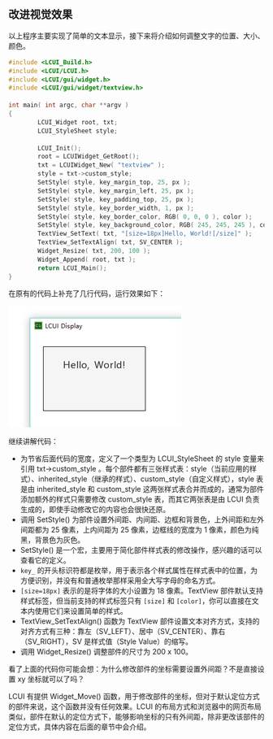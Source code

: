 
## 改进视觉效果

以上程序主要实现了简单的文本显示，接下来将介绍如何调整文字的位置、大小、颜色。

``` c
#include <LCUI_Build.h>
#include <LCUI/LCUI.h>
#include <LCUI/gui/widget.h>
#include <LCUI/gui/widget/textview.h>

int main( int argc, char **argv )
{
        LCUI_Widget root, txt;
        LCUI_StyleSheet style;

        LCUI_Init();
        root = LCUIWidget_GetRoot();
        txt = LCUIWidget_New( "textview" );
        style = txt->custom_style;
        SetStyle( style, key_margin_top, 25, px );
        SetStyle( style, key_margin_left, 25, px );
        SetStyle( style, key_padding_top, 25, px );
        SetStyle( style, key_border_width, 1, px );
        SetStyle( style, key_border_color, RGB( 0, 0, 0 ), color );
        SetStyle( style, key_background_color, RGB( 245, 245, 245 ), color );
        TextView_SetText( txt, "[size=18px]Hello, World![/size]" );
        TextView_SetTextAlign( txt, SV_CENTER );
        Widget_Resize( txt, 200, 100 );
        Widget_Append( root, txt );
        return LCUI_Main();
}
```

在原有的代码上补充了几行代码，运行效果如下：

![运行效果](../../images//getting_started_step_2.png)

继续讲解代码：
- 为节省后面代码的宽度，定义了一个类型为 LCUI_StyleSheet 的 style 变量来引用 txt->custom_style 。每个部件都有三张样式表：style（当前应用的样式）、inherited_style（继承的样式）、custom_style（自定义样式），style 表是由 inherited_style 和 custom_style 这两张样式表合并而成的，通常为部件添加额外的样式只需要修改 custom_style 表，而其它两张表是由 LCUI 负责生成的，即使手动修改它的内容也会很快还原。
- 调用 SetStyle() 为部件设置外间距、内间距、边框和背景色，上外间距和左外间距都为 25 像素，上内间距为 25 像素，边框线的宽度为 1 像素，颜色为纯黑，背景色为灰色。
- SetStyle() 是一个宏，主要用于简化部件样式表的修改操作，感兴趣的话可以查看它的定义。
- `key_` 的开头标识符都是枚举，用于表示各个样式属性在样式表中的位置，为方便识别，并没有和普通枚举那样采用全大写字母的命名方式。
- `[size=18px]` 表示的是将字体的大小设置为 18 像素。TextView 部件默认支持样式标签，但当前支持的样式标签只有 `[size]` 和 `[color]`，你可以直接在文本内使用它们来设置简单的样式。
- TextView_SetTextAlign() 函数为 TextView 部件设置文本对齐方式，支持的对齐方式有三种：靠左（SV_LEFT）、居中（SV_CENTER）、靠右（SV_RIGHT），SV 是样式值（Style Value）的缩写。
- 调用 Widget_Resize() 调整部件的尺寸为 200 x 100。

看了上面的代码你可能会想：为什么修改部件的坐标需要设置外间距？不是直接设置 xy 坐标就可以了吗？

LCUI 有提供 Widget_Move() 函数，用于修改部件的坐标，但对于默认定位方式的部件来说，这个函数并没有任何效果。LCUI 的布局方式和浏览器中的网页布局类似，部件在默认的定位方式下，能够影响坐标的只有外间距，除非更改该部件的定位方式，具体内容在后面的章节中会介绍。
